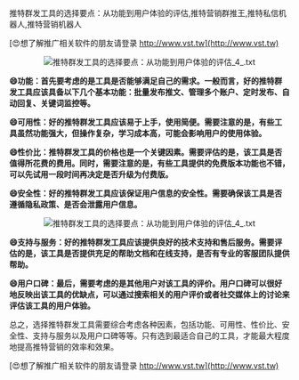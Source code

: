 推特群发工具的选择要点：从功能到用户体验的评估,推特营销群推王,推特私信机器人,推特营销机器人

[😍想了解推广相关软件的朋友请登录 http://www.vst.tw](http://www.vst.tw)

 <center><img src="https://vst.tw/MP4/tuiguang/png/5.png" alt="推特群发工具的选择要点：从功能到用户体验的评估_4_.txt"></center>

**😄功能：首先要考虑的是工具是否能够满足自己的需求。一般而言，好的推特群发工具应该具备以下几个基本功能：批量发布推文、管理多个账户、定时发布、自动回复、关键词监控等。**

**😄可用性：好的推特群发工具应该易于上手，使用简便。需要注意的是，有些工具虽然功能强大，但操作复杂，学习成本高，可能会影响用户的使用体验。**

**😄性价比：推特群发工具的价格也是一个关键因素。需要评估的是，该工具是否值得所花费的费用。同时，需要注意的是，有些工具提供的免费版本功能也不错，可以先试用一段时间再决定是否升级为付费版。**

**😄安全性：好的推特群发工具应该保证用户信息的安全性。需要确保该工具是否遵循隐私政策、是否会泄露用户信息。**

 <center><img src="https://vst.tw/MP4/tuiguang/png/7.png" alt="推特群发工具的选择要点：从功能到用户体验的评估_4_.txt"></center>

**😄支持与服务：好的推特群发工具应该提供良好的技术支持和售后服务。需要评估的是，该工具是否提供充足的帮助文档和在线支持，是否有专业的客服团队提供帮助。**

**😄用户口碑：最后，需要考虑的是其他用户对该工具的评价。用户口碑可以很好地反映出该工具的优缺点，可以通过搜索相关的用户评价或者社交媒体上的讨论来评估该工具的用户体验。**

总之，选择推特群发工具需要综合考虑各种因素，包括功能、可用性、性价比、安全性、支持与服务以及用户口碑等等。只有选到最适合自己的工具，才能最大程度地提高推特营销的效率和效果。

[😍想了解推广相关软件的朋友请登录 http://www.vst.tw](http://www.vst.tw)



